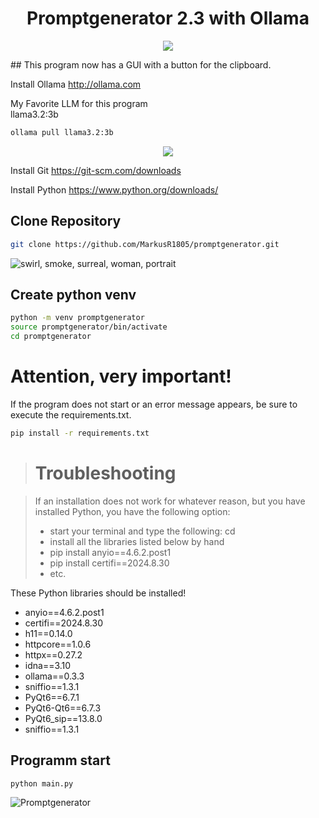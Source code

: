 <div align=center><h1>Promptgenerator 2.3 with Ollama</h1></div>
<p align="center">
  <img src="https://der-zerfleischer.de/images/github/pg1.jpeg" />
</p>
## This program now has a GUI with a button for the clipboard.

Install Ollama
<http://ollama.com>

My Favorite LLM for this program<br>
llama3.2:3b

```sh
ollama pull llama3.2:3b
```

<p align="center">
  <img src="https://der-zerfleischer.de/images/github/pg2.png" />
</p>

Install Git
<https://git-scm.com/downloads>

Install Python
<https://www.python.org/downloads/>

<h2>Clone Repository</h2>

```sh
git clone https://github.com/MarkusR1805/promptgenerator.git
```

<img src="https://image.civitai.com/xG1nkqKTMzGDvpLrqFT7WA/c5769d49-f39a-4b84-9d27-b20ee9e625ba/original=true,quality=90/2024-10-26-163521.jpeg" alt="swirl, smoke, surreal, woman, portrait" title="Promptgenerator"/>

<h2>Create python venv</h2>

```sh
python -m venv promptgenerator
source promptgenerator/bin/activate
cd promptgenerator
```

<h1>Attention, very important!</h1>
If the program does not start or an error message appears, be sure to execute the requirements.txt.

```sh
pip install -r requirements.txt
```

> # Troubleshooting

> If an installation does not work for whatever reason, but you have installed Python, you have the following option:
> - start your terminal and type the following: cd
> - install all the libraries listed below by hand
> - pip install anyio==4.6.2.post1
> - pip install certifi==2024.8.30
> - etc.

These Python libraries should be installed!
- anyio==4.6.2.post1
- certifi==2024.8.30
- h11==0.14.0
- httpcore==1.0.6
- httpx==0.27.2
- idna==3.10
- ollama==0.3.3
- sniffio==1.3.1
- PyQt6==6.7.1
- PyQt6-Qt6==6.7.3
- PyQt6_sip==13.8.0
- sniffio==1.3.1

<h2>Programm start</h2>

```sh
python main.py
```

![Promptgenerator](https://image.civitai.com/xG1nkqKTMzGDvpLrqFT7WA/26f2122f-6738-45e1-bcf9-0e62f281622c/original=true,quality=90/36686347.jpeg)
